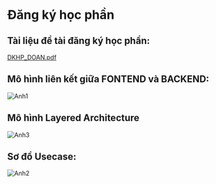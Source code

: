 # Đăng ký học phần 

## Tài liệu đề tài đăng ký học phần:
[DKHP_DOAN.pdf](https://github.com/bthope/WWW_JAVA/files/15360412/DKHP_DOAN.pdf)
## Mô hình liên kết giữa FONTEND và BACKEND:
![Anh1](https://github.com/bthope/WWW_JAVA/assets/105543973/bbffa66d-28bb-45b2-a5d6-89daa0cdd76e)
## Mô hình Layered Architecture
![Anh3](https://github.com/bthope/WWW_JAVA/assets/105543973/c9cec438-5ebc-40b1-a5ad-83b12db5cddd)
## Sơ đồ Usecase:
![Anh2](https://github.com/bthope/WWW_JAVA/assets/105543973/92abe0ee-0fb4-44a4-8b77-334a96bd815f)
